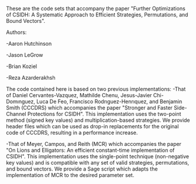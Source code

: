 These are the code sets that accompany the paper "Further Optimizations of CSIDH: A Systematic Approach to Efficient Strategies, Permutations, and Bound Vectors".

Authors:

  -Aaron Hutchinson
  
  -Jason LeGrow
  
  -Brian Koziel
  
  -Reza Azarderakhsh

The code contained here is based on two previous implementations:
  -That of Daniel Cervantes-Vazquez, Mathilde Chenu, Jesus-Javier Chi-Domınguez, Luca De Feo, Francisco Rodrıguez-Henrıquez, and Benjamin Smith (CCCDRS) which accompanies the paper "Stronger and Faster Side-Channel Protections for CSIDH". This implementation uses the two-point method (signed key values) and multiplication-based strategies. We provide header files which can be used as drop-in replacements for the original code of CCCDRS, resulting in a performance increase.
  
  -That of Meyer, Campos, and Reith (MCR) which accompanies the paper "On Lions and Elligators: An efficient constant-time implementation of CSIDH". This implementation uses the single-point technique (non-negative key values) and is compatible with any set of valid strategies, permutations, and bound vectors. We provide a Sage script which adapts the implementation of MCR to the desired parameter set.
